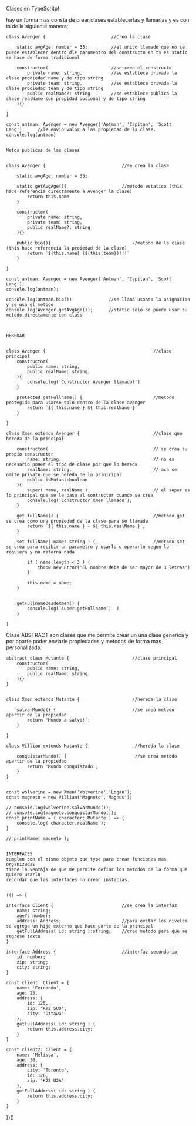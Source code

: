 Clases en TypeScritp! 

hay un forma mas consta de crear clases establecerlas y llamarlas y es con ts de la siguiente manera; 

    class Avenger {                         //Creo la clase 

        static avgAge: number = 35;         //el unico llamado que no se puede establecer dentro dle paramentro del constructo en ts es static se hace de forma tradicional

        constructor(                        //se crea el constructo 
            private name: string,           //se establece privada la clase prodiedad name y de tipo string
            private team: string,           //se establece privada la clase prodiedad team y de tipo string
            public realName?: string        //se establece publica la clase realName con propidad opcional y de tipo string
        ){}

    }

    const antman: Avenger = new Avenger('Antman', 'Capitan', 'Scott Lang');     //le envio valor a las propiedad de la clase. 
    console.log(antman)


    Metos publicos de las clases 

    
    class Avenger {                             //se crea la clase 

        static avgAge: number = 35;

        static getAvgAge(){                     //metodo estatico (this hace referencia directamente a Avenger la clase)
            return this.name
        }

        constructor(
            private name: string,
            private team: string, 
            public realName?: string
        ){}

        public bio(){                               //metodo de la clase (this hace referencia la proiedad de la clase)
            return `${this.name} (${this.team})!!!`
        }

    }

    const antman: Avenger = new Avenger('Antman', 'Capitan', 'Scott Lang');
    console.log(antman);
    
    console.log(antman.bio())              //se llama usando la asignacion y se usa el metodo
    console.log(Avenger.getAvgAge());      //static solo se puede usar su metodo directamente con class



    HEREDAR 


    class Avenger {                                         //clase principal 
        constructor(
            public name: string,
            public realName: string,
        ){
            console.log('Constructor Avenger llamado!')
        }

        protected getFullname() {                           //metodo protegido para usarse solo dentro de la clase avenger
            return `${ this.name } ${ this.realName }`
        }

    }

    class Xmen extends Avenger {                            //clase que hereda de la principal

        constructor(                                        // se crea su propio constructor
            name: string,                                   // no es necesario poner el tipo de clase por que lo hereda
            realName: string,                               // aca se omite private que se hereda de la prinicipal
            public isMutant:boolean
        ){
            super( name, realName )                         // el super es lo principal que se le pasa al contructor cuando se crea
            console.log('Constructor Xmen llamado');
        }

        get fullName() {                                    //metodo get se crea como una propiedad de la clase para se llamada
            return `${ this.name } - ${ this.realName }`;
        }

        set fullName( name: string ) {                      //metodo set se crea para recibir un parametro y usarlo o operarlo segun lo requiera y no retorna nada

            if ( name.length < 3 ) {
                throw new Error('EL nombre debe de ser mayor de 3 letras')
            }

            this.name = name;
        }


        getFullnameDesdeXmen() {
            console.log( super.getFullname()  )
        }

    }



Clase ABSTRACT
son clases que me permite crear un una clase generica y por aparte poder enviarle propiedades y metodos de forma mas personalizada.


    abstract class Mutante {                        //clase principal 
        constructor(
            public name: string,
            public realName: string
        ){}
    }


    class Xmen extends Mutante {                    //hereda la clase 

        salvarMundo() {                             //se crea metodo apartir de la propiedad
            return 'Mundo a salvo!';
        }

    }

    class Villian extends Mutante {                  //hereda la clase 

        conquistarMundo() {                          //se crea metodo apartir de la propiedad
            return 'Mundo conquistado';
        }
    }


    const wolverine = new Xmen('Wolverine','Logan');
    const magneto = new Villian('Magneto','Magnus');

    // console.log(wolverine.salvarMundo());
    // console.log(magneto.conquistarMundo());
    const printName = ( character: Mutante ) => {
        console.log( character.realName );
    }

    // printName( magneto );


    INTERFACES
    cumplen con el mismo objeto que type para crear funciones mas organizadas 
    tiene la ventaja de que me permite definr los metodos de la forma que quiero usarlo
    recordar que las interfaces no crean instacias.


    (() => {

    interface Client {                          //se crea la interfaz
        name: string;
        age?: number;
        address: Address;                       //para evitar los niveles se agrega un hijo externo que hace parte de la principal
        getFullAddress( id: string ):string;    //creo metodo para que me regrese texto
    }

    interface Address {                         //interfaz secundaria
        id: number;
        zip: string;
        city: string;
    }

    const client: Client = {
        name: 'Fernando',
        age: 25,
        address: {
            id: 125,
            zip: 'KY2 SUD',
            city: 'Ottawa'
        },
        getFullAddress( id: string ) {
            return this.address.city;
        }
    }

    const client2: Client = {
        name: 'Melissa',
        age: 30,
        address: {
            city: 'Toronto',
            id: 120,
            zip: 'K2S U2A'
        },
        getFullAddress( id: string ) {
            return this.address.city;
        }
    }




})()